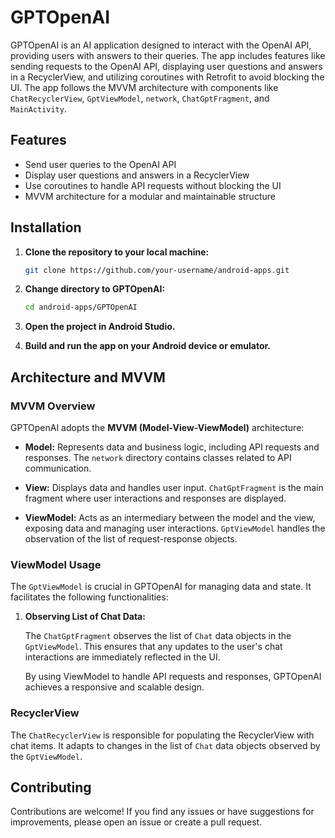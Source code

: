 # GPTOpenAI

GPTOpenAI is an AI application designed to interact with the OpenAI API, providing users with answers to their queries. The app includes features like sending requests to the OpenAI API, displaying user questions and answers in a RecyclerView, and utilizing coroutines with Retrofit to avoid blocking the UI. The app follows the MVVM architecture with components like `ChatRecyclerView`, `GptViewModel`, `network`, `ChatGptFragment`, and `MainActivity`.

## Features

- Send user queries to the OpenAI API
- Display user questions and answers in a RecyclerView
- Use coroutines to handle API requests without blocking the UI
- MVVM architecture for a modular and maintainable structure

## Installation

1. **Clone the repository to your local machine:**

    ```bash
    git clone https://github.com/your-username/android-apps.git
    ```

2. **Change directory to GPTOpenAI:**

    ```bash
    cd android-apps/GPTOpenAI
    ```

3. **Open the project in Android Studio.**

4. **Build and run the app on your Android device or emulator.**

## Architecture and MVVM

### MVVM Overview

GPTOpenAI adopts the **MVVM (Model-View-ViewModel)** architecture:

- **Model:** Represents data and business logic, including API requests and responses. The `network` directory contains classes related to API communication.

- **View:** Displays data and handles user input. `ChatGptFragment` is the main fragment where user interactions and responses are displayed.

- **ViewModel:** Acts as an intermediary between the model and the view, exposing data and managing user interactions. `GptViewModel` handles the observation of the list of request-response objects.

### ViewModel Usage

The `GptViewModel` is crucial in GPTOpenAI for managing data and state. It facilitates the following functionalities:

1. **Observing List of Chat Data:**

   The `ChatGptFragment` observes the list of `Chat` data objects in the `GptViewModel`. This ensures that any updates to the user's chat interactions are immediately reflected in the UI.

   By using ViewModel to handle API requests and responses, GPTOpenAI achieves a responsive and scalable design.

### RecyclerView

The `ChatRecyclerView` is responsible for populating the RecyclerView with chat items. It adapts to changes in the list of `Chat` data objects observed by the `GptViewModel`.

## Contributing

Contributions are welcome! If you find any issues or have suggestions for improvements, please open an issue or create a pull request.
